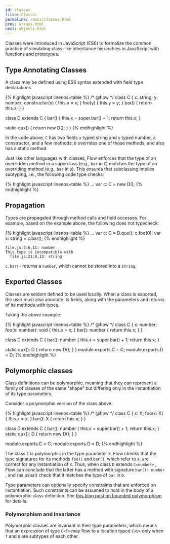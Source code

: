 ```yaml
---
id: classes
title: Classes
permalink: /docs/classes.html
prev: arrays.html
next: objects.html
---
```


Classes were introduced in JavaScript (ES6) to formalize the common practice of simulating class-like inheritance hierarchies in JavaScript with functions and prototypes.

## Type Annotating Classes

A class may be defined using ES6 syntax extended with field type declarations.

{% highlight javascript linenos=table %}
/* @flow */
class C {
  x: string;
  y: number;
  constructor(x) { this.x = x; }
  foo(y) { this.y = y; }
  bar() { return this.x; }
}

class D extends C {
  bar() {
    this.x = super.bar() + 1;
    return this.x;
  }

  static qux() { return new D(); }
}
{% endhighlight %}

In the code above, `C` has two fields `x` typed string and `y` typed number, a constructor, and a few methods; `D` overrides one of those methods, and also has a static method.

Just like other languages with classes, Flow enforces that the type of an
overridden method in a superclass (e.g., `bar` in `C`) matches the type of an
overriding method (e.g., `bar` in `D`). This ensures that subclassing implies
subtyping, i.e., the following code type checks:

{% highlight javascript linenos=table %}
...
var c: C = new D();
{% endhighlight %}

## Propagation

Types are propagated through method calls and field accesses. For example,
based on the example above, the following does not typecheck:


{% highlight javascript linenos=table %}
...
var c: C = D.qux();
c.foo(0);
var x: string = c.bar();
{% endhighlight %}

```bbcode
file.js:3:6,11: number
This type is incompatible with
  file.js:21:8,13: string
```

`c.bar()` returns a `number`, which cannot be stored into a `string`.


## Exported Classes

Classes are seldom defined to be used locally. When a class is exported, the
user must also annotate its fields, along with the parameters and returns of
its methods with types.

Taking the above example:

{% highlight javascript linenos=table %}
/* @flow */
class C {
  x: number;
  foo(x: number): void { this.x = x; }
  bar(): number { return this.x; }
}

class D extends C {
  bar(): number {
    this.x = super.bar() + 1;
    return this.x;
  }

  static qux(): D { return new D(); }
}
module.exports.C = C;
module.exports.D = D;
{% endhighlight %}

## Polymorphic classes

Class definitions can be polymorphic, meaning that they can represent a family
of classes of the same "shape" but differing only in the instantiation of its
type parameters.

Consider a polymorphic version of the class above:

{% highlight javascript linenos=table %}
/* @flow */
class C<X> {
  x: X;
  foo(x: X) { this.x = x; }
  bar(): X { return this.x; }
}

class D extends C<number> {
  bar(): number {
    this.x = super.bar() + 1;
    return this.x;
  }
  static qux(): D { return new D(); }
}

module.exports.C = C;
module.exports.D = D;
{% endhighlight %}

The class `C` is polymorphic in the type parameter `X`. Flow checks that the
type signatures for its methods `foo()` and `bar()`, which refer to `X`, are
correct for any instantiation of `X`. Thus, when class `D` extends `C<number>`
, Flow can conclude that the latter has a method with signature `bar(): number`
, and (as usual) check that it matches the type of `bar` in `D`.

Type parameters can optionally specify constraints that are enforced on
instantiation. Such constraints can be assumed to hold in the body of
a polymorphic class definition. See [this blog post on bounded polymorphism](http://flowtype.org/blog/2015/03/12/Bounded-Polymorphism.html) for details.

### Polymorphism and Invariance

Polymorphic classes are invariant in their type parameters, which means that
an expression of type `C<T>` may flow to a location typed `C<U>` only when `T`
and `U` are subtypes of each other.
